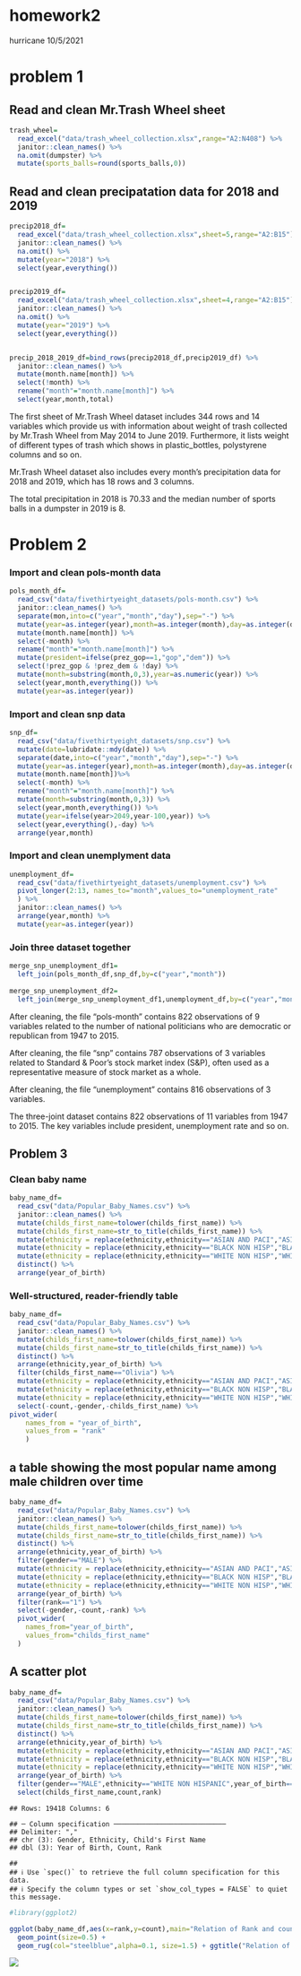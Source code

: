 homework2
================
hurricane
10/5/2021

# problem 1

## Read and clean Mr.Trash Wheel sheet

``` r
trash_wheel=
  read_excel("data/trash_wheel_collection.xlsx",range="A2:N408") %>%   
  janitor::clean_names() %>% 
  na.omit(dumpster) %>% 
  mutate(sports_balls=round(sports_balls,0)) 
```

## Read and clean precipatation data for 2018 and 2019

``` r
precip2018_df=
  read_excel("data/trash_wheel_collection.xlsx",sheet=5,range="A2:B15") %>% 
  janitor::clean_names() %>% 
  na.omit() %>% 
  mutate(year="2018") %>% 
  select(year,everything())


precip2019_df=
  read_excel("data/trash_wheel_collection.xlsx",sheet=4,range="A2:B15") %>% 
  janitor::clean_names() %>% 
  na.omit() %>% 
  mutate(year="2019") %>% 
  select(year,everything())


precip_2018_2019_df=bind_rows(precip2018_df,precip2019_df) %>% 
  janitor::clean_names() %>% 
  mutate(month.name[month]) %>% 
  select(!month) %>% 
  rename("month"="month.name[month]") %>% 
  select(year,month,total) 
```

The first sheet of Mr.Trash Wheel dataset includes 344 rows and 14
variables which provide us with information about weight of trash
collected by Mr.Trash Wheel from May 2014 to June 2019. Furthermore, it
lists weight of different types of trash which shows in
plastic\_bottles, polystyrene columns and so on.

Mr.Trash Wheel dataset also includes every month’s precipitation data
for 2018 and 2019, which has 18 rows and 3 columns.

The total precipitation in 2018 is 70.33 and the median number of sports
balls in a dumpster in 2019 is 8.

# Problem 2

### Import and clean pols-month data

``` r
pols_month_df=
  read_csv("data/fivethirtyeight_datasets/pols-month.csv") %>% 
  janitor::clean_names() %>% 
  separate(mon,into=c("year","month","day"),sep="-") %>%
  mutate(year=as.integer(year),month=as.integer(month),day=as.integer(day)) %>% 
  mutate(month.name[month]) %>%
  select(-month) %>% 
  rename("month"="month.name[month]") %>% 
  mutate(president=ifelse(prez_gop==1,"gop","dem")) %>%
  select(!prez_gop & !prez_dem & !day) %>% 
  mutate(month=substring(month,0,3),year=as.numeric(year)) %>% 
  select(year,month,everything()) %>% 
  mutate(year=as.integer(year))
```

### Import and clean snp data

``` r
snp_df=
  read_csv("data/fivethirtyeight_datasets/snp.csv") %>%
  mutate(date=lubridate::mdy(date)) %>% 
  separate(date,into=c("year","month","day"),sep="-") %>% 
  mutate(year=as.integer(year),month=as.integer(month),day=as.integer(day)) %>% 
  mutate(month.name[month])%>% 
  select(-month) %>% 
  rename("month"="month.name[month]") %>% 
  mutate(month=substring(month,0,3)) %>% 
  select(year,month,everything()) %>% 
  mutate(year=ifelse(year>2049,year-100,year)) %>% 
  select(year,everything(),-day) %>%
  arrange(year,month)
```

### Import and clean unemplyment data

``` r
unemployment_df=
  read_csv("data/fivethirtyeight_datasets/unemployment.csv") %>% 
  pivot_longer(2:13, names_to="month",values_to="unemployment_rate"
  ) %>% 
  janitor::clean_names() %>% 
  arrange(year,month) %>% 
  mutate(year=as.integer(year))
```

### Join three dataset together

``` r
merge_snp_unemployment_df1=
  left_join(pols_month_df,snp_df,by=c("year","month"))
  
merge_snp_unemployment_df2=
  left_join(merge_snp_unemployment_df1,unemployment_df,by=c("year","month"))
```

After cleaning, the file “pols-month” contains 822 observations of 9
variables related to the number of national politicians who are
democratic or republican from 1947 to 2015.

After cleaning, the file “snp” contains 787 observations of 3 variables
related to Standard & Poor’s stock market index (S&P), often used as a
representative measure of stock market as a whole.

After cleaning, the file “unemployment” contains 816 observations of 3
variables.

The three-joint dataset contains 822 observations of 11 variables from
1947 to 2015. The key variables include president, unemployment rate and
so on.

## Problem 3

### Clean baby name

``` r
baby_name_df=
  read_csv("data/Popular_Baby_Names.csv") %>% 
  janitor::clean_names() %>% 
  mutate(childs_first_name=tolower(childs_first_name)) %>% 
  mutate(childs_first_name=str_to_title(childs_first_name)) %>% 
  mutate(ethnicity = replace(ethnicity,ethnicity=="ASIAN AND PACI","ASIAN AND PACIFIC ISLANDER")) %>% 
  mutate(ethnicity = replace(ethnicity,ethnicity=="BLACK NON HISP","BLACK NON HISPANIC")) %>% 
  mutate(ethnicity = replace(ethnicity,ethnicity=="WHITE NON HISP","WHITE NON HISPANIC")) %>% 
  distinct() %>% 
  arrange(year_of_birth)
```

### Well-structured, reader-friendly table

``` r
baby_name_df=
  read_csv("data/Popular_Baby_Names.csv") %>% 
  janitor::clean_names() %>% 
  mutate(childs_first_name=tolower(childs_first_name)) %>% 
  mutate(childs_first_name=str_to_title(childs_first_name)) %>% 
  distinct() %>% 
  arrange(ethnicity,year_of_birth) %>% 
  filter(childs_first_name=="Olivia") %>% 
  mutate(ethnicity = replace(ethnicity,ethnicity=="ASIAN AND PACI","ASIAN AND PACIFIC ISLANDER")) %>% 
  mutate(ethnicity = replace(ethnicity,ethnicity=="BLACK NON HISP","BLACK NON HISPANIC")) %>% 
  mutate(ethnicity = replace(ethnicity,ethnicity=="WHITE NON HISP","WHITE NON HISPANIC")) %>% 
  select(-count,-gender,-childs_first_name) %>% 
pivot_wider(
    names_from = "year_of_birth",
    values_from = "rank"
    ) 
```

## a table showing the most popular name among male children over time

``` r
baby_name_df=
  read_csv("data/Popular_Baby_Names.csv") %>% 
  janitor::clean_names() %>% 
  mutate(childs_first_name=tolower(childs_first_name)) %>% 
  mutate(childs_first_name=str_to_title(childs_first_name)) %>% 
  distinct() %>% 
  arrange(ethnicity,year_of_birth) %>% 
  filter(gender=="MALE") %>% 
  mutate(ethnicity = replace(ethnicity,ethnicity=="ASIAN AND PACI","ASIAN AND PACIFIC ISLANDER")) %>% 
  mutate(ethnicity = replace(ethnicity,ethnicity=="BLACK NON HISP","BLACK NON HISPANIC")) %>% 
  mutate(ethnicity = replace(ethnicity,ethnicity=="WHITE NON HISP","WHITE NON HISPANIC")) %>% 
  arrange(year_of_birth) %>% 
  filter(rank=="1") %>% 
  select(-gender,-count,-rank) %>% 
  pivot_wider(
    names_from="year_of_birth",
    values_from="childs_first_name"
  ) 
```

## A scatter plot

``` r
baby_name_df=
  read_csv("data/Popular_Baby_Names.csv") %>% 
  janitor::clean_names() %>% 
  mutate(childs_first_name=tolower(childs_first_name)) %>% 
  mutate(childs_first_name=str_to_title(childs_first_name)) %>% 
  distinct() %>% 
  arrange(ethnicity,year_of_birth) %>% 
  mutate(ethnicity = replace(ethnicity,ethnicity=="ASIAN AND PACI","ASIAN AND PACIFIC ISLANDER")) %>% 
  mutate(ethnicity = replace(ethnicity,ethnicity=="BLACK NON HISP","BLACK NON HISPANIC")) %>% 
  mutate(ethnicity = replace(ethnicity,ethnicity=="WHITE NON HISP","WHITE NON HISPANIC")) %>% 
  arrange(year_of_birth) %>% 
  filter(gender=="MALE",ethnicity=="WHITE NON HISPANIC",year_of_birth=="2016") %>%
  select(childs_first_name,count,rank)
```

    ## Rows: 19418 Columns: 6

    ## ─ Column specification ────────────────────────────
    ## Delimiter: ","
    ## chr (3): Gender, Ethnicity, Child's First Name
    ## dbl (3): Year of Birth, Count, Rank

    ## 
    ## ℹ Use `spec()` to retrieve the full column specification for this data.
    ## ℹ Specify the column types or set `show_col_types = FALSE` to quiet this message.

``` r
#library(ggplot2)

ggplot(baby_name_df,aes(x=rank,y=count),main="Relation of Rank and count of Name  Scatter Plot") + 
  geom_point(size=0.5) +
  geom_rug(col="steelblue",alpha=0.1, size=1.5) + ggtitle("Relation of Rank and count of Name  Scatter Plot")
```

![](homework2_files/figure-gfm/unnamed-chunk-11-1.png)<!-- -->
